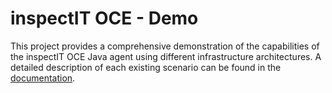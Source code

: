 # inspectIT OCE - Demo

This project provides a comprehensive demonstration of the capabilities of the inspectIT OCE Java agent using different infrastructure architectures.
A detailed description of each existing scenario can be found in the [documentation](http://docs.inspectit.rocks/master/#_inspectit_oce_demo).